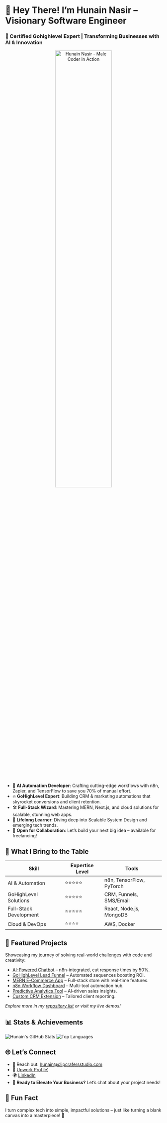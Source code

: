 # 👋 Hey There! I’m Hunain Nasir – Visionary Software Engineer

### 🚀 Certified Gohighlevel Expert | Transforming Businesses with AI & Innovation

<div align="center">
  <img src="https://media4.giphy.com/media/v1.Y2lkPTc5MGI3NjExNHV4YmZwemhsYmhoajF4YnZmbHV2MjB6OWFvMnAzeTUxaHI2aXBpYSZlcD12MV9pbnRlcm5hbF9naWZfYnlfaWQmY3Q9Zw/Y4ak9Ki2GZCbJxAnJD/giphy.gif" alt="Hunain Nasir - Male Coder in Action" width="60%" style="display: block; margin: 0 auto;" />
</div>

- 🌟 **AI Automation Developer**: Crafting cutting-edge workflows with n8n, Zapier, and TensorFlow to save you 70% of manual effort.
- 🔥 **GoHighLevel Expert**: Building CRM & marketing automations that skyrocket conversions and client retention.
- 🛠️ **Full-Stack Wizard**: Mastering MERN, Next.js, and cloud solutions for scalable, stunning web apps.
- 🌱 **Lifelong Learner**: Diving deep into Scalable System Design and emerging tech trends.
- 💼 **Open for Collaboration**: Let’s build your next big idea – available for freelancing!

## 🎯 What I Bring to the Table
| Skill                | Expertise Level | Tools                     |
|----------------------|-----------------|---------------------------|
| AI & Automation      | ⭐⭐⭐⭐⭐         | n8n, TensorFlow, PyTorch  |
| GoHighLevel Solutions| ⭐⭐⭐⭐⭐         | CRM, Funnels, SMS/Email   |
| Full-Stack Development| ⭐⭐⭐⭐⭐        | React, Node.js, MongoDB   |
| Cloud & DevOps       | ⭐⭐⭐⭐          | AWS, Docker               |

## 🚀 Featured Projects
Showcasing my journey of solving real-world challenges with code and creativity:

- [AI-Powered Chatbot](https://github.com/hunainnasir/ai-chatbot) – n8n-integrated, cut response times by 50%.
- [GoHighLevel Lead Funnel](https://github.com/hunainnasir/gohighlevel-funnel) – Automated sequences boosting ROI.
- [MERN E-Commerce App](https://github.com/hunainnasir/mern-ecommerce) – Full-stack store with real-time features.
- [n8n Workflow Dashboard](https://github.com/hunainnasir/n8n-dashboard) – Multi-tool automation hub.
- [Predictive Analytics Tool](https://github.com/hunainnasir/predictive-analytics) – AI-driven sales insights.
- [Custom CRM Extension](https://github.com/hunainnasir/gohighlevel-crm) – Tailored client reporting.

*Explore more in my [repository list](#) or visit my live demos!*

## 📊 Stats & Achievements
![Hunain's GitHub Stats](https://github-readme-stats.vercel.app/api?username=hunainnasir04&show_icons=true&theme=radical)
![Top Languages](https://github-readme-stats.vercel.app/api/top-langs/?username=hunainnasir04&layout=compact&theme=radical)

## 🌐 Let’s Connect
- 📧 Reach out: [hunain@clipcrafersstudio.com](mailto:hunain@clipcrafersstudio.com)
- 💼 [Upwork Profile](https://www.upwork.com/freelancers/~01ccd5e3a4fa85c221))
- 🌍 [LinkedIn](http://linkedin.com/in/hunain-nasir)
- 🚀 **Ready to Elevate Your Business?** Let’s chat about your project needs!

## 🎉 Fun Fact
I turn complex tech into simple, impactful solutions – just like turning a blank canvas into a masterpiece! 🎨

